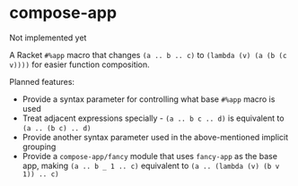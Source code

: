 # compose-app
Not implemented yet

A Racket `#%app` macro that changes `(a .. b .. c)` to `(lambda (v) (a (b (c v))))` for easier function composition.

Planned features:

- Provide a syntax parameter for controlling what base `#%app` macro is used
- Treat adjacent expressions specially - `(a .. b c .. d)` is equivalent to `(a .. (b c) .. d)`
- Provide another syntax parameter used in the above-mentioned implicit grouping
- Provide a `compose-app/fancy` module that uses `fancy-app` as the base app, making `(a .. b _ 1 .. c)` equivalent to `(a .. (lambda (v) (b v 1)) .. c)`
